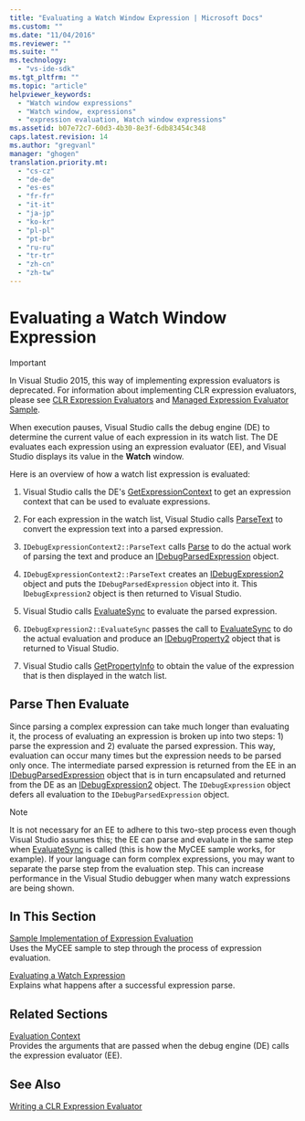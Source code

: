 ```yaml
---
title: "Evaluating a Watch Window Expression | Microsoft Docs"
ms.custom: ""
ms.date: "11/04/2016"
ms.reviewer: ""
ms.suite: ""
ms.technology: 
  - "vs-ide-sdk"
ms.tgt_pltfrm: ""
ms.topic: "article"
helpviewer_keywords: 
  - "Watch window expressions"
  - "Watch window, expressions"
  - "expression evaluation, Watch window expressions"
ms.assetid: b07e72c7-60d3-4b30-8e3f-6db83454c348
caps.latest.revision: 14
ms.author: "gregvanl"
manager: "ghogen"
translation.priority.mt: 
  - "cs-cz"
  - "de-de"
  - "es-es"
  - "fr-fr"
  - "it-it"
  - "ja-jp"
  - "ko-kr"
  - "pl-pl"
  - "pt-br"
  - "ru-ru"
  - "tr-tr"
  - "zh-cn"
  - "zh-tw"
---
```

# Evaluating a Watch Window Expression
> [!IMPORTANT]
>  In Visual Studio 2015, this way of implementing expression evaluators is deprecated. For information about implementing CLR expression evaluators, please see [CLR Expression Evaluators](https://github.com/Microsoft/ConcordExtensibilitySamples/wiki/CLR-Expression-Evaluators) and [Managed Expression Evaluator Sample](https://github.com/Microsoft/ConcordExtensibilitySamples/wiki/Managed-Expression-Evaluator-Sample).  
  
 When execution pauses, Visual Studio calls the debug engine (DE) to determine the current value of each expression in its watch list. The DE evaluates each expression using an expression evaluator (EE), and Visual Studio displays its value in the **Watch** window.  
  
 Here is an overview of how a watch list expression is evaluated:  
  
1.  Visual Studio calls the DE's [GetExpressionContext](../../extensibility/debugger/reference/idebugstackframe2-getexpressioncontext.md) to get an expression context that can be used to evaluate expressions.  
  
2.  For each expression in the watch list, Visual Studio calls [ParseText](../../extensibility/debugger/reference/idebugexpressioncontext2-parsetext.md) to convert the expression text into a parsed expression.  
  
3.  `IDebugExpressionContext2::ParseText` calls [Parse](../../extensibility/debugger/reference/idebugexpressionevaluator-parse.md) to do the actual work of parsing the text and produce an [IDebugParsedExpression](../../extensibility/debugger/reference/idebugparsedexpression.md) object.  
  
4.  `IDebugExpressionContext2::ParseText` creates an [IDebugExpression2](../../extensibility/debugger/reference/idebugexpression2.md) object and puts the `IDebugParsedExpression` object into it. This I`DebugExpression2` object is then returned to Visual Studio.  
  
5.  Visual Studio calls [EvaluateSync](../../extensibility/debugger/reference/idebugexpression2-evaluatesync.md) to evaluate the parsed expression.  
  
6.  `IDebugExpression2::EvaluateSync` passes the call to [EvaluateSync](../../extensibility/debugger/reference/idebugparsedexpression-evaluatesync.md) to do the actual evaluation and produce an [IDebugProperty2](../../extensibility/debugger/reference/idebugproperty2.md) object that is returned to Visual Studio.  
  
7.  Visual Studio calls [GetPropertyInfo](../../extensibility/debugger/reference/idebugproperty2-getpropertyinfo.md) to obtain the value of the expression that is then displayed in the watch list.  
  
## Parse Then Evaluate  
 Since parsing a complex expression can take much longer than evaluating it, the process of evaluating an expression is broken up into two steps: 1) parse the expression and 2) evaluate the parsed expression. This way, evaluation can occur many times but the expression needs to be parsed only once. The intermediate parsed expression is returned from the EE in an [IDebugParsedExpression](../../extensibility/debugger/reference/idebugparsedexpression.md) object that is in turn encapsulated and returned from the DE as an [IDebugExpression2](../../extensibility/debugger/reference/idebugexpression2.md) object. The `IDebugExpression` object defers all evaluation to the `IDebugParsedExpression` object.  
  
> [!NOTE]
>  It is not necessary for an EE to adhere to this two-step process even though Visual Studio assumes this; the EE can parse and evaluate in the same step when [EvaluateSync](../../extensibility/debugger/reference/idebugparsedexpression-evaluatesync.md) is called (this is how the MyCEE sample works, for example). If your language can form complex expressions, you may want to separate the parse step from the evaluation step. This can increase performance in the Visual Studio debugger when many watch expressions are being shown.  
  
## In This Section  
 [Sample Implementation of Expression Evaluation](../../extensibility/debugger/sample-implementation-of-expression-evaluation.md)  
 Uses the MyCEE sample to step through the process of expression evaluation.  
  
 [Evaluating a Watch Expression](../../extensibility/debugger/evaluating-a-watch-expression.md)  
 Explains what happens after a successful expression parse.  
  
## Related Sections  
 [Evaluation Context](../../extensibility/debugger/evaluation-context.md)  
 Provides the arguments that are passed when the debug engine (DE) calls the expression evaluator (EE).  
  
## See Also  
 [Writing a CLR Expression Evaluator](../../extensibility/debugger/writing-a-common-language-runtime-expression-evaluator.md)